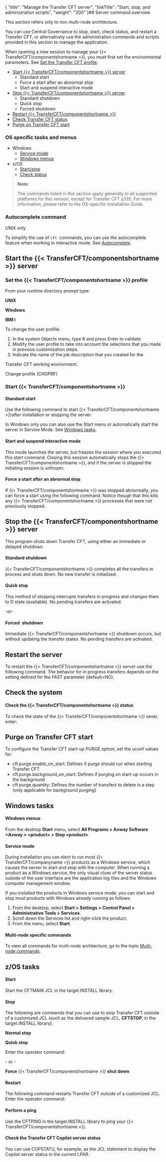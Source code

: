 {
    "title": "Manage the Transfer CFT server",
    "linkTitle": "Start, stop, and administration scripts",
    "weight": "200"
}## Server command overview

This section refers only to non multi-node architecture.

You can use Central Governance to stop, start, check status, and restart a Transfer CFT, or alternatively use the administration commands and scripts provided in this section to manage the application.

When opening a new session to manage your {{< TransferCFT/componentshortname  >}}, you must first set the environmental parameters. See <a href="#Set" class="MCXref xref">Set the Transfer CFT profile</a>.

-   [Start {{< TransferCFT/componentshortname >}} server](#Start)
    -   Standard start
    -   Force a start after an abnormal stop
    -   Start and suspend interactive mode
-   [Stop {{< TransferCFT/componentshortname >}} server](#Stop__server)
    -   Standard shutdown
    -   Quick stop
    -   Forced shutdown
-   [Restart {{< TransferCFT/componentshortname >}}](#Restart_server)
-   [Check Transfer CFT status](#Check)
-   [Purge on Transfer CFT start](#Purge%20on%20Transfer%20CFT%C2%A0start)

### OS specific tasks and menus

-   Windows
    -   [Service mode](#Service)
    -   [Windows menus](#Windows)
-   z/OS
    -   [Start/stop](#Start/st)
    -   [Check status](#Perform)

> **Note:**
>
> The commands listed in this section apply generally to all supported platforms for this version, except for Transfer CFT z/OS. For more information, please refer to the OS-specific Installation Guide.

### Autocomplete command

UNIX only

To simplify the use of `cft `commands, you can use the autocomplete feature when working in interactive mode. See [Autocomplete](../../c_intro_userinterfaces/about_cftutil/autocomplete).

<span id="Start"></span>

## Start the {{< TransferCFT/componentshortname  >}} server

<span id="Set"></span>

### Set the {{< TransferCFT/componentshortname  >}} profile

From your runtime directory prompt type:

**UNIX**

**Windows**

**IBM i**

To change the user profile:

1.  In the system Objects menu, type 8 and press Enter to validate.
2.  Modify the user profile to take into account the selections that you made in previous customization steps.
3.  Indicate the name of the job description that you created for the

Transfer CFT working environment.

Change profile (CHGPRF)

### Start {{< TransferCFT/componentshortname  >}}

#### Standard start

Use the following command to start {{< TransferCFT/componentshortname  >}}after installation or stopping the server.

In Windows only you can also use the Start menu or automatically start the server in Service Mode. See <a href="#Windows2" class="MCXref xref">Windows tasks</a>.

#### Start and suspend interactive mode

This mode launches the server, but freezes the session where you executed this start command. Closing this session automatically stops the {{< TransferCFT/componentshortname  >}}, and if the server is stopped the initiating session is unfrozen.

#### Force a start after an abnormal stop

If {{< TransferCFT/componentshortname  >}} was stopped abnormally, you can force a start using the following command. Notice though that this kills any {{< TransferCFT/componentshortname  >}} processes that were not previously stopped.

<span id="Stop__server"></span>

## Stop the {{< TransferCFT/componentshortname  >}} server

This program shuts down
Transfer CFT, using either an immediate or delayed shutdown.

#### Standard shutdown

{{< TransferCFT/componentshortname  >}} completes all the transfers
in process and shuts down. No new transfer is initialized.

#### Quick stop

This method of stopping interrupts transfers in progress and changes
them to D state (available). No pending transfers are activated.

-or-

#### Forced  shutdown

Immediate {{< TransferCFT/componentshortname  >}} shutdown occurs,
but without updating the transfer states. No pending transfers are activated.

<span id="Restart_server"></span>

## Restart the server

To restart the {{< TransferCFT/componentshortname  >}} server use the following command. The behavior for in progress transfers depends on the setting defined for the FAST parameter (default=NO).

<span id="Check"></span>

## Check the system

#### Check the {{< TransferCFT/componentshortname  >}} status

To check the state of the {{< TransferCFT/componentshortname  >}} sever, enter:

<span id="Purge on Transfer CFT start"></span>

## Purge on Transfer CFT start

To configure the Transfer CFT start-up PURGE option, set the uconf values for:

-   cft.purge.enable\_on\_start: Defines if purge should run when starting Transfer CFT
-   cft.purge.background\_on\_start: Defines if purging on start-up occurs in the background
-   cft.purge.quantity: Defines the number of transfers to delete in a step (only applicable for background purging)

<span id="Windows2"></span>

## Windows tasks

<span id="Windows"></span>

#### Windows menus

From the desktop **Start** menu, select **All Programs &gt; Axway Software &gt;Axway &gt; &lt;product> &gt; Stop &lt;product>**

<span id="Service"></span>

#### Service mode

During installation you can elect to run most {{< TransferCFT/companyname  >}} products as a Windows service, which causes the server to start and stop with the computer. When running a product as a Windows service, the only visual clues of the server status outside of the user interface are the application log files and the Windows computer management window.

If you installed the products in Windows service mode, you can start and stop most products with Windows already running as follows:

1.  From the desktop, select **Start > Settings > Control Panel > Administrative Tools > Services**.
2.  Scroll down the Services list and right-click the product.
3.  From the menu, select **Start**.

<span id="Multi-node_specific"></span>

#### Multi-node specific commands

To view all commands for multi-node architecture, go to the topic [Multi-node commands](../../about_multinode/multi_node_commands).

## z/OS tasks

<span id="Start/st"></span>

#### Start

Start the CFTMAIN JCL in the target.INSTALL library.

#### Stop

The following are commands that you can use to stop Transfer CFT outside of a customized JCL (such as the delivered sample JCL, **CFTSTOP**, in the target.INSTALL library).

**Normal stop**

**Quick stop**

Enter the operator command:

\- or -

**Force** {{< TransferCFT/componentshortname  >}} **shut down**

#### Restart

The following command restarts Transfer CFT outside of a customized JCL. Enter the operator command:

<span id="Perform"></span>

#### Perform a ping

Use the CFTPING in the target.INSTALL library to ping your {{< TransferCFT/componentshortname  >}}.

#### Check the Transfer CFT Copilot server status

You can use COPSTATU, for example, as the JCL statement to display the Copilot server status in the current LPAR.

 
